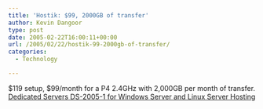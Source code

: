 ```yaml
---
title: 'Hostik: $99, 2000GB of transfer'
author: Kevin Dangoor
type: post
date: 2005-02-22T16:00:11+00:00
url: /2005/02/22/hostik-99-2000gb-of-transfer/
categories:
  - Technology

---
```

$119 setup, $99/month for a P4 2.4GHz with 2,000GB per month of transfer. [Dedicated Servers DS-2005-1 for Windows Server and Linux Server Hosting][1]

 [1]: http://servers.hostik.com/dedicated1-info.htm "Dedicated Servers DS-2005-1 for Windows Server and Linux Server Hosting"